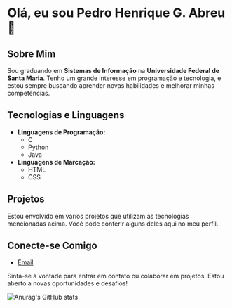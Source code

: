 # Olá, eu sou Pedro Henrique G. Abreu 👋

## Sobre Mim
Sou graduando em **Sistemas de Informação** na **Universidade Federal de Santa Maria**. Tenho um grande interesse em programação e tecnologia, e estou sempre buscando aprender novas habilidades e melhorar minhas competências.

## Tecnologias e Linguagens
- **Linguagens de Programação:**
  - C
  - Python
  - Java
- **Linguagens de Marcação:**
  - HTML
  - CSS

## Projetos
Estou envolvido em vários projetos que utilizam as tecnologias mencionadas acima. Você pode conferir alguns deles aqui no meu perfil.

## Conecte-se Comigo
- [Email](mailto:pedroabreuiv@gmail.com)

Sinta-se à vontade para entrar em contato ou colaborar em projetos. Estou aberto a novas oportunidades e desafios!

![Anurag's GitHub stats](https://github-readme-stats.vercel.app/api?username=pedrohgabreu&show_icons=true&theme=transparent)

